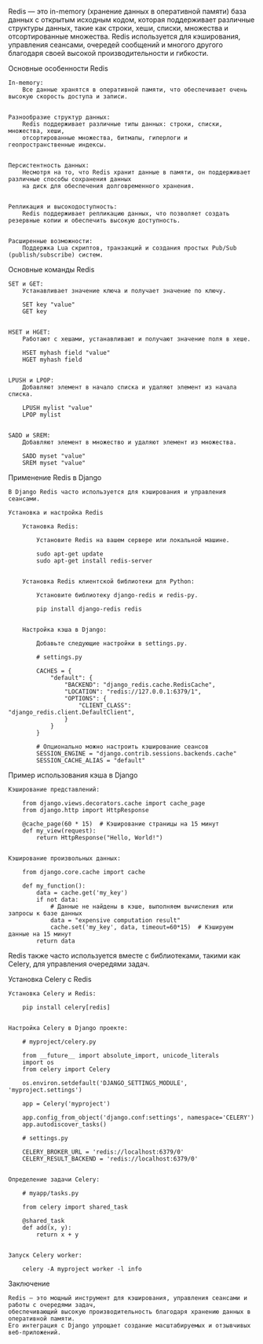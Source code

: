 
Redis — это in-memory (хранение данных в оперативной памяти) база данных с открытым исходным кодом,
которая поддерживает различные структуры данных, такие как строки, хеши, списки, множества и отсортированные множества.
Redis используется для кэширования, управления сеансами, очередей сообщений
и многого другого благодаря своей высокой производительности и гибкости.


Основные особенности Redis

    In-memory:
        Все данные хранятся в оперативной памяти, что обеспечивает очень высокую скорость доступа и записи.


    Разнообразие структур данных:
        Redis поддерживает различные типы данных: строки, списки, множества, хеши,
        отсортированные множества, битмапы, гиперлоги и геопространственные индексы.


    Персистентность данных:
        Несмотря на то, что Redis хранит данные в памяти, он поддерживает различные способы сохранения данных
        на диск для обеспечения долговременного хранения.


    Репликация и высокодоступность:
        Redis поддерживает репликацию данных, что позволяет создать резервные копии и обеспечить высокую доступность.


    Расширенные возможности:
        Поддержка Lua скриптов, транзакций и создания простых Pub/Sub (publish/subscribe) систем.


Основные команды Redis

    SET и GET:
        Устанавливает значение ключа и получает значение по ключу.
    
        SET key "value"
        GET key

    
    HSET и HGET:
        Работают с хешами, устанавливают и получают значение поля в хеше.
    
        HSET myhash field "value"
        HGET myhash field
        

    LPUSH и LPOP:
        Добавляют элемент в начало списка и удаляют элемент из начала списка.
        
        LPUSH mylist "value"
        LPOP mylist
    

    SADD и SREM:
        Добавляют элемент в множество и удаляют элемент из множества.

        SADD myset "value"
        SREM myset "value"


Применение Redis в Django

    В Django Redis часто используется для кэширования и управления сеансами.
    
    Установка и настройка Redis
    
        Установка Redis:

            Установите Redis на вашем сервере или локальной машине.
             
            sudo apt-get update
            sudo apt-get install redis-server
        
    
        Установка Redis клиентской библиотеки для Python:
            
            Установите библиотеку django-redis и redis-py.
            
            pip install django-redis redis
        

        Настройка кэша в Django:
        
            Добавьте следующие настройки в settings.py.
        
            # settings.py
        
            CACHES = {
                "default": {
                    "BACKEND": "django_redis.cache.RedisCache",
                    "LOCATION": "redis://127.0.0.1:6379/1",
                    "OPTIONS": {
                        "CLIENT_CLASS": "django_redis.client.DefaultClient",
                    }
                }
            }
        
            # Опционально можно настроить кэширование сеансов
            SESSION_ENGINE = "django.contrib.sessions.backends.cache"
            SESSION_CACHE_ALIAS = "default"


Пример использования кэша в Django

    Кэширование представлений:
        
        from django.views.decorators.cache import cache_page
        from django.http import HttpResponse
        
        @cache_page(60 * 15)  # Кэширование страницы на 15 минут
        def my_view(request):
            return HttpResponse("Hello, World!")


    Кэширование произвольных данных:
    
        from django.core.cache import cache
    
        def my_function():
            data = cache.get('my_key')
            if not data:
                # Данные не найдены в кэше, выполняем вычисления или запросы к базе данных
                data = "expensive computation result"
                cache.set('my_key', data, timeout=60*15)  # Кэшируем данные на 15 минут
            return data
   


Redis также часто используется вместе с библиотеками, такими как Celery, для управления очередями задач.

Установка Celery с Redis

    Установка Celery и Redis:
        
        pip install celery[redis]
        

    Настройка Celery в Django проекте:
         
        # myproject/celery.py
        
        from __future__ import absolute_import, unicode_literals
        import os
        from celery import Celery
        
        os.environ.setdefault('DJANGO_SETTINGS_MODULE', 'myproject.settings')
        
        app = Celery('myproject')
        
        app.config_from_object('django.conf:settings', namespace='CELERY')
        app.autodiscover_tasks()
        
        # settings.py
        
        CELERY_BROKER_URL = 'redis://localhost:6379/0'
        CELERY_RESULT_BACKEND = 'redis://localhost:6379/0'
                

    Определение задачи Celery:
        
        # myapp/tasks.py
        
        from celery import shared_task
        
        @shared_task
        def add(x, y):
            return x + y
    

    Запуск Celery worker: 

        celery -A myproject worker -l info


Заключение

    Redis — это мощный инструмент для кэширования, управления сеансами и работы с очередями задач, 
    обеспечивающий высокую производительность благодаря хранению данных в оперативной памяти. 
    Его интеграция с Django упрощает создание масштабируемых и отзывчивых веб-приложений.
